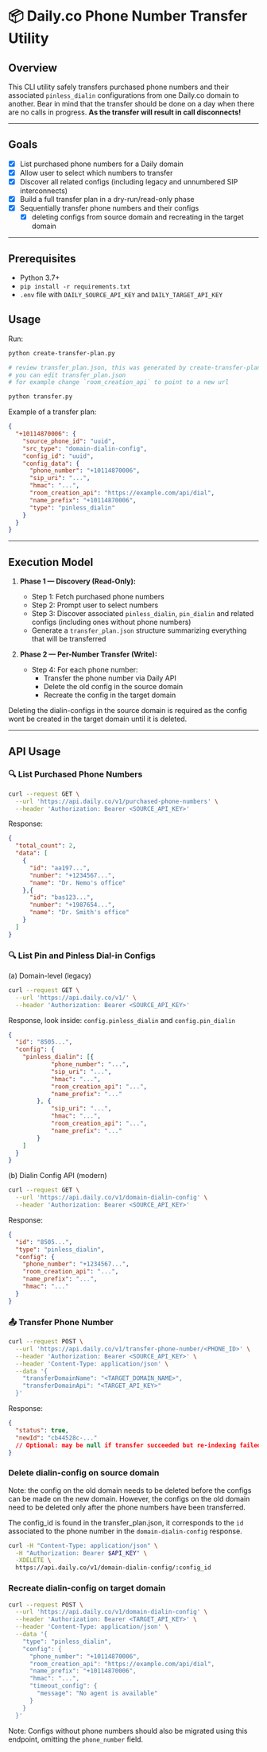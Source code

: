 # 📦 Daily.co Phone Number Transfer Utility

## Overview

This CLI utility safely transfers purchased phone numbers and their associated `pinless_dialin` configurations from one Daily.co domain to another. Bear in mind that the transfer should be done on a day when there are no calls in progress. **As the transfer will result in call disconnects!**

---

## Goals

- [x] List purchased phone numbers for a Daily domain
- [x] Allow user to select which numbers to transfer
- [x] Discover all related configs (including legacy and unnumbered SIP interconnects)
- [x] Build a full transfer plan in a dry-run/read-only phase
- [x] Sequentially transfer phone numbers and their configs
  - [x] deleting configs from source domain and recreating in the target domain

---

## Prerequisites

- Python 3.7+
- `pip install -r requirements.txt`
- `.env` file with `DAILY_SOURCE_API_KEY` and `DAILY_TARGET_API_KEY`

## Usage

Run:

```bash
python create-transfer-plan.py

# review transfer_plan.json, this was generated by create-transfer-plan.py
# you can edit transfer_plan.json 
# for example change `room_creation_api` to point to a new url

python transfer.py
```

Example of a transfer plan:

```json
{
  "+10114870006": {
    "source_phone_id": "uuid",
    "src_type": "domain-dialin-config",
    "config_id": "uuid",
    "config_data": {
      "phone_number": "+10114870006",
      "sip_uri": "...",
      "hmac": "...",
      "room_creation_api": "https://example.com/api/dial",
      "name_prefix": "+10114870006",
      "type": "pinless_dialin"
    }
  }
}
```

---

## Execution Model

1. **Phase 1 — Discovery (Read-Only):**
   - Step 1: Fetch purchased phone numbers
   - Step 2: Prompt user to select numbers
   - Step 3: Discover associated `pinless_dialin`, `pin_dialin` and related configs (including ones without phone numbers)
   - Generate a `transfer_plan.json` structure summarizing everything that will be transferred

2. **Phase 2 — Per-Number Transfer (Write):**
   - Step 4: For each phone number:
     - Transfer the phone number via Daily API
     - Delete the old config in the source domain
     - Recreate the config in the target domain

Deleting the dialin-configs in the source domain is required as the config 
wont be created in the target domain until it is deleted.

---

## API Usage

### 🔍 List Purchased Phone Numbers

```bash
curl --request GET \
  --url 'https://api.daily.co/v1/purchased-phone-numbers' \
  --header 'Authorization: Bearer <SOURCE_API_KEY>'
```

Response:

```json
{
  "total_count": 2,
  "data": [
    {
      "id": "aa197...",
      "number": "+1234567...",
      "name": "Dr. Nemo's office"
    },{
      "id": "bas123...",
      "number": "+1987654...",
      "name": "Dr. Smith's office"
    }
  ]
}
```

### 🔍 List Pin and Pinless Dial-in Configs

(a) Domain-level (legacy)

```bash
curl --request GET \
  --url 'https://api.daily.co/v1/' \
  --header 'Authorization: Bearer <SOURCE_API_KEY>'
```

Response, look inside: `config.pinless_dialin` and `config.pin_dialin`

```json
{
  "id": "8505...",
  "config": {
    "pinless_dialin": [{
            "phone_number": "...",
            "sip_uri": "...",
            "hmac": "...",
            "room_creation_api": "...",
            "name_prefix": "..."
        }, {
            "sip_uri": "...",
            "hmac": "...",
            "room_creation_api": "...",
            "name_prefix": "..."
        }   
    ]
  }
}
```

(b) Dialin Config API (modern)


```bash
curl --request GET \
  --url 'https://api.daily.co/v1/domain-dialin-config' \
  --header 'Authorization: Bearer <SOURCE_API_KEY>'
```

Response:

```json
{
  "id": "8505...",
  "type": "pinless_dialin",
  "config": {
    "phone_number": "+1234567...",
    "room_creation_api": "...",
    "name_prefix": "...",
    "hmac": "..."
  }
}   
```

### 📤 Transfer Phone Number

```bash
curl --request POST \
  --url 'https://api.daily.co/v1/transfer-phone-number/<PHONE_ID>' \
  --header 'Authorization: Bearer <SOURCE_API_KEY>' \
  --header 'Content-Type: application/json' \
  --data '{
    "transferDomainName": "<TARGET_DOMAIN_NAME>",
    "transferDomainApi": "<TARGET_API_KEY>"
  }'
```

Response:

```json
{
  "status": true,
  "newId": "cb44528c-..."  
  // Optional: may be null if transfer succeeded but re-indexing failed
}
``` 

### Delete dialin-config on source domain

Note: the config on the old domain needs to be deleted before the configs can be made on the new domain. However, the configs on the old domain need to be deleted only after the phone numbers have been transferred.

The config_id is found in the transfer_plan.json, it corresponds to the `id` associated to the phone number in the `domain-dialin-config` response.

```bash
curl -H "Content-Type: application/json" \
  -H "Authorization: Bearer $API_KEY" \
  -XDELETE \
  https://api.daily.co/v1/domain-dialin-config/:config_id

```

### Recreate dialin-config on target domain



```bash
curl --request POST \
  --url 'https://api.daily.co/v1/domain-dialin-config' \
  --header 'Authorization: Bearer <TARGET_API_KEY>' \
  --header 'Content-Type: application/json' \
  --data '{
    "type": "pinless_dialin",
    "config": {
      "phone_number": "+10114870006",
      "room_creation_api": "https://example.com/api/dial",
      "name_prefix": "+10114870006",
      "hmac": "...",
      "timeout_config": {
        "message": "No agent is available"
      }
    }
  }'        
  ```

  Note: Configs without phone numbers should also be migrated using this endpoint, omitting the `phone_number` field.
